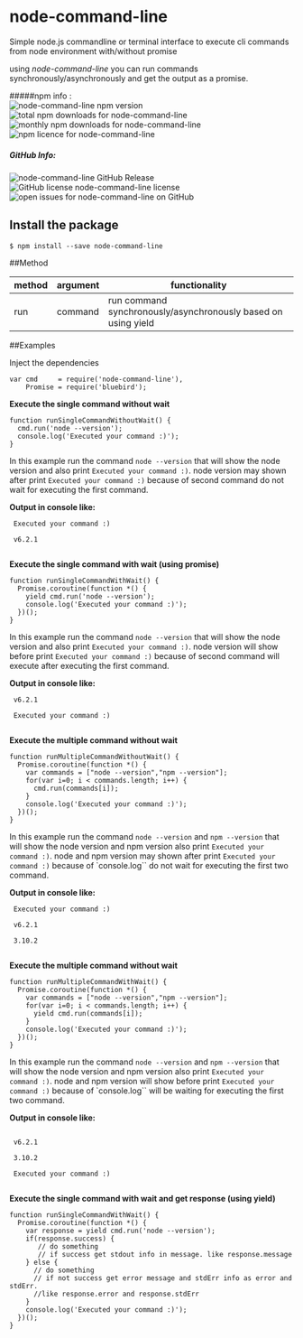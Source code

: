 # node-command-line
Simple node.js commandline or terminal interface to execute cli commands from node environment with/without promise

using _node-command-line_ you can run commands synchronously/asynchronously and get the output as a promise.

#####npm info :    
![node-command-line npm version](https://img.shields.io/npm/v/node-command-line.svg) ![total npm downloads for node-command-line](https://img.shields.io/npm/dt/node-command-line.svg) ![monthly npm downloads for node-command-line](https://img.shields.io/npm/dm/node-command-line.svg) ![npm licence for node-command-line](https://img.shields.io/npm/l/node-command-line.svg)

##### GitHub Info:
![node-command-line GitHub Release](https://img.shields.io/github/release/shaishab/node-command-line.svg) ![GitHub license node-command-line license](https://img.shields.io/github/license/shaishab/node-command-line.svg) ![open issues for node-command-line on GitHub](https://img.shields.io/github/issues/shaishab/node-command-line.svg)

## Install the package
```
$ npm install --save node-command-line
```

##Method

| method | argument | functionality |
|---|---|---|
| run  | command | run command synchronously/asynchronously based on using yield


##Examples

Inject the dependencies 

```
var cmd     = require('node-command-line'),
    Promise = require('bluebird');
```

**Execute the single command without wait** 

```
function runSingleCommandWithoutWait() {
  cmd.run('node --version');
  console.log('Executed your command :)');
}
```

In this example run the command `node --version` that will show the node version and also print `Executed your command :)`.
 node version may shown after print `Executed your command :)` because of second command do not wait for executing the first command.

**Output in console like:**
 
```
 Executed your command :)
 
 v6.2.1
 
```

**Execute the single command with wait (using promise)** 

```
function runSingleCommandWithWait() {
  Promise.coroutine(function *() {
    yield cmd.run('node --version');
    console.log('Executed your command :)');
  })();
}
```

In this example run the command `node --version` that will show the node version and also print `Executed your command :)`.
 node version will show before print `Executed your command :)` because of second command will execute after executing the first command.

**Output in console like:**
 
```
 v6.2.1
 
 Executed your command :)
 
```


**Execute the multiple command without wait** 

```
function runMultipleCommandWithoutWait() {
  Promise.coroutine(function *() {
    var commands = ["node --version","npm --version"];
    for(var i=0; i < commands.length; i++) {
      cmd.run(commands[i]);
    }
    console.log('Executed your command :)');
  })();
}
```

In this example run the command `node --version` and `npm --version` that will show the node version and npm version also print `Executed your command :)`.
 node and npm version may shown after print `Executed your command :)` because of `console.log`` do not wait for executing the first two command.

**Output in console like:**
 
```
 Executed your command :)
 
 v6.2.1
 
 3.10.2
 
```

**Execute the multiple command without wait** 

```
function runMultipleCommandWithWait() {
  Promise.coroutine(function *() {
    var commands = ["node --version","npm --version"];
    for(var i=0; i < commands.length; i++) {
      yield cmd.run(commands[i]);
    }
    console.log('Executed your command :)');
  })();
}
```

In this example run the command `node --version` and `npm --version` that will show the node version and npm version also print `Executed your command :)`.
 node and npm version will show before print `Executed your command :)` because of `console.log`` will be waiting  for executing the first two command.

**Output in console like:**
 
```
 
 v6.2.1
 
 3.10.2
 
 Executed your command :)
 
```

**Execute the single command with wait and get response (using yield)** 

```
function runSingleCommandWithWait() {
  Promise.coroutine(function *() {
    var response = yield cmd.run('node --version');
    if(response.success) {
       // do something
       // if success get stdout info in message. like response.message
    } else {
      // do something
      // if not success get error message and stdErr info as error and stdErr. 
      //like response.error and response.stdErr
    }
    console.log('Executed your command :)');
  })();
}
```
